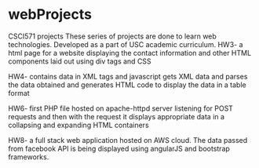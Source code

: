 # webProjects
CSCI571 projects
These series of projects are done to learn web technologies. Developed as a part of USC academic curriculum.
HW3- a html page for a website displaying the contact information and other HTML components laid out using div tags and CSS

HW4- contains data in XML tags and javascript gets XML data and parses the data obtained and generates HTML code to display the data in a table format

HW6- first PHP file hosted on apache-httpd server listening for POST requests and then with the request it displays appropriate data  in a collapsing and expanding HTML containers

HW8- a full stack web application hosted on AWS cloud. The data passed from facebook API is being displayed using angularJS and bootstrap frameworks.
